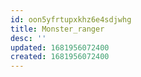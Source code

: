 ```yaml
---
id: oon5yfrtupxkhz6e4sdjwhg
title: Monster_ranger
desc: ''
updated: 1681956072400
created: 1681956072400
---
```

